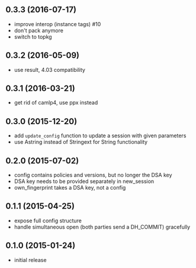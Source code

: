 ## 0.3.3 (2016-07-17)

* improve interop (instance tags) #10
* don't pack anymore
* switch to topkg

## 0.3.2 (2016-05-09)

* use result, 4.03 compatibility

## 0.3.1 (2016-03-21)

* get rid of camlp4, use ppx instead

## 0.3.0 (2015-12-20)

* add `update_config` function to update a session with given parameters
* use Astring instead of Stringext for String functionality

## 0.2.0 (2015-07-02)

* config contains policies and versions, but no longer the DSA key
* DSA key needs to be provided separately in new_session
* own_fingerprint takes a DSA key, not a config

## 0.1.1 (2015-04-25)

* expose full config structure
* handle simultaneous open (both parties send a DH_COMMIT) gracefully

## 0.1.0 (2015-01-24)

* initial release

